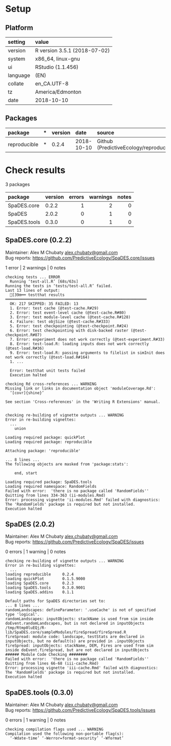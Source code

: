 # Setup

## Platform

|setting  |value                        |
|:--------|:----------------------------|
|version  |R version 3.5.1 (2018-07-02) |
|system   |x86_64, linux-gnu            |
|ui       |RStudio (1.1.456)            |
|language |(EN)                         |
|collate  |en_CA.UTF-8                  |
|tz       |America/Edmonton             |
|date     |2018-10-10                   |

## Packages

|package      |*  |version |date       |source                                          |
|:------------|:--|:-------|:----------|:-----------------------------------------------|
|reproducible |*  |0.2.4   |2018-10-10 |Github (PredictiveEcology/reproducible@5248022) |

# Check results

3 packages

|package      |version | errors| warnings| notes|
|:------------|:-------|------:|--------:|-----:|
|SpaDES.core  |0.2.2   |      1|        2|     0|
|SpaDES       |2.0.2   |      0|        1|     0|
|SpaDES.tools |0.3.0   |      0|        1|     0|

## SpaDES.core (0.2.2)
Maintainer: Alex M Chubaty <alex.chubaty@gmail.com>  
Bug reports: https://github.com/PredictiveEcology/SpaDES.core/issues

1 error  | 2 warnings | 0 notes

```
checking tests ... ERROR
  Running ‘test-all.R’ [68s/63s]
Running the tests in ‘tests/test-all.R’ failed.
Last 13 lines of output:
  [39m══ testthat results  ══════════════════════════════════════════════════════════════
  OK: 217 SKIPPED: 35 FAILED: 13
  1. Error: test cache (@test-cache.R#29) 
  2. Error: test event-level cache (@test-cache.R#80) 
  3. Error: test module-level cache (@test-cache.R#128) 
  4. Failure: test objSize (@test-cache.R#333) 
  5. Error: test checkpointing (@test-checkpoint.R#24) 
  6. Error: test checkpointing with disk-backed raster (@test-checkpoint.R#87) 
  7. Error: experiment does not work correctly (@test-experiment.R#33) 
  8. Error: test-load.R: loading inputs does not work correctly (@test-load.R#36) 
  9. Error: test-load.R: passing arguments to filelist in simInit does not work correctly (@test-load.R#164) 
  1. ...
  
  Error: testthat unit tests failed
  Execution halted

checking Rd cross-references ... WARNING
Missing link or links in documentation object 'moduleCoverage.Rd':
  ‘[covr]{shine}’

See section 'Cross-references' in the 'Writing R Extensions' manual.


checking re-building of vignette outputs ... WARNING
Error in re-building vignettes:
  ...
    union

Loading required package: quickPlot
Loading required package: reproducible

Attaching package: 'reproducible'

... 8 lines ...
The following objects are masked from 'package:stats':

    end, start

Loading required package: SpaDES.tools
Loading required namespace: RandomFields
Failed with error:  'there is no package called 'RandomFields''
Quitting from lines 334-363 (ii-modules.Rmd) 
Error: processing vignette 'ii-modules.Rmd' failed with diagnostics:
The 'RandomFields' package is required but not installed.
Execution halted
```

## SpaDES (2.0.2)
Maintainer: Alex M Chubaty <alex.chubaty@gmail.com>  
Bug reports: https://github.com/PredictiveEcology/SpaDES/issues

0 errors | 1 warning  | 0 notes

```
checking re-building of vignette outputs ... WARNING
Error in re-building vignettes:
  ...
loading reproducible     0.2.4
loading quickPlot        0.1.5.9000
loading SpaDES.core      0.2.3
loading SpaDES.tools     0.3.0.9001
loading SpaDES.addins    0.1.1

Default paths for SpaDES directories set to:
... 8 lines ...
randomLandscapes: defineParameter: '.useCache' is not of specified type 'logical'.
randomLandscapes: inputObjects: stackName is used from sim inside doEvent.randomLandscapes, but is not declared in inputObjects
/tmp/Rtmp0luEQj/R-lib/SpaDES.core/sampleModules/fireSpread/fireSpread.R
fireSpread: module code: landscape, testStats are declared in inputObjects, but no default(s) are provided in .inputObjects
fireSpread: inputObjects: stackName, DEM, Fires are used from sim inside doEvent.fireSpread, but are not declared in inputObjects
###### Module Code Checking ########
Failed with error:  'there is no package called 'RandomFields''
Quitting from lines 66-68 (iii-cache.Rmd) 
Error: processing vignette 'iii-cache.Rmd' failed with diagnostics:
The 'RandomFields' package is required but not installed.
Execution halted
```

## SpaDES.tools (0.3.0)
Maintainer: Alex M Chubaty <alex.chubaty@gmail.com>  
Bug reports: https://github.com/PredictiveEcology/SpaDES.tools/issues

0 errors | 1 warning  | 0 notes

```
checking compilation flags used ... WARNING
Compilation used the following non-portable flag(s):
  ‘-Wdate-time’ ‘-Werror=format-security’ ‘-Wformat’
```

